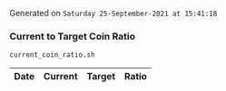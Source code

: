 Generated on `Saturday 25-September-2021 at 15:41:18`

### Current to Target Coin Ratio
`current_coin_ratio.sh`

Date|Current|Target|Ratio
---|---|---|---
